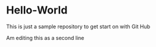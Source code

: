 # Hello-World
This is just a sample repository to get start on with Git Hub

Am editing this as a second line
